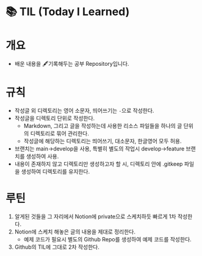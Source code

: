 # 📚 TIL (Today I Learned)

# 개요

- 배운 내용을 🖋기록해두는 공부 Repository입니다.

# 규칙

- 작성글 외 디렉토리는 영어 소문자, 띄어쓰기는 `-`으로 작성한다.
- 작성글을 디렉토리 단위로 작성한다.
  - Markdown, 그리고 글을 작성하는데 사용한 리소스 파일들을 하나의 글 단위의 디렉토리로 묶어 관리한다.
  - 작성글에 해당하는 디렉토리는 띄어쓰기, 대소문자, 한글영어 모두 허용.
- 브랜치는 main->develop을 사용, 특별히 별도의 작업시 develop->feature 브랜치를 생성하여 사용.
- 내용이 존재하지 않고 디렉토리만 생성하고자 할 시, 디렉토리 안에 .gitkeep 파일을 생성하여 디렉토리를 유지한다.

# 루틴

1. 알게된 것들을 그 자리에서 Notion에 private으로 스케치하듯 빠르게 1차 작성한다.
2. Notion에 스케치 해놓은 글의 내용을 제대로 정리한다.
   - 예제 코드가 필요시 별도의 Github Repo를 생성하여 예제 코드를 작성한다.
3. Github의 TIL에 그대로 2차 작성한다.
